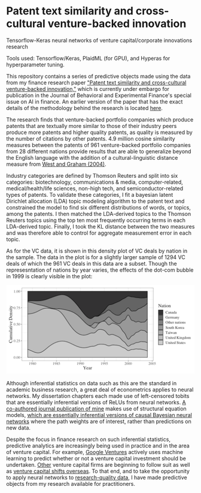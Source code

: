 # Patent text similarity and cross-cultural venture-backed innovation

Tensorflow-Keras neural networks of venture capital/corporate innovations research

Tools used: Tensorflow/Keras, PlaidML (for GPU), and Hyperas for hyperparameter tuning.

This repository contains a series of predictive objects made using the data from my finance research paper ["Patent text similarity and cross-cultural venture-backed innovation,"](https://www.sciencedirect.com/science/article/abs/pii/S2214635019302059) which is currently under embargo for publication in the Journal of Behavioral and Experimental Finance's special issue on AI in finance. An earlier version of the paper that has the exact details of the methodology behind the research is located [here](https://drive.google.com/open?id=1PGn47EohzfwG4BcG6TkbC6tD7LqjtsJ4).

The research finds that venture-backed portfolio companies which produce patents that are textually more similar to those of their industry peers produce more patents and higher quality patents, as quality is measured by the number of citations by other patents. 4.9 million cosine similarity measures between the patents of 961 venture-backed portfolio companies from 28 different nations provide results that are able to generalize beyond the English language with the addition of a cultural-linguistic distance measure from [West and Graham (2004)](https://scholar.google.com/scholar?hl=en&as_sdt=0%2C9&q=west+and+graham+2004+linguistic+distance&btnG=).

Industry categories are defined by Thomson Reuters and split into six categories: biotechnology, communications & media, computer-related, medical/health/life sciences, non-high tech, and semiconductor-related types of patents. To validate these categories, I fit a bayesian latent Dirichlet allocation (LDA) topic modeling algorithm to the patent text and constrained the model to find six different distributions of words, or topics, among the patents. I then matched the LDA-derived topics to the Thomson Reuters topics using the top ten most frequently occurring terms in each LDA-derived topic. Finally, I took the KL distance between the two measures and was therefore able to control for aggregate measurement error in each topic.

As for the VC data, it is shown in this density plot of VC deals by nation in the sample. The data in the plot is for a slightly larger sample of 1294 VC deals of which the 961 VC deals in this data are a subset. Though the represesntation of nations by year varies, the effects of the dot-com bubble in 1999 is clearly visible in the plot:

![Density_of_VC_deals_by_year.png](Density_of_VC_deals_by_year.png)

Although inferential statistics on data such as this are the standard in academic business research, a great deal of econometrics applies to neural networks. My dissertation chapters each made use of left-censored tobits that are essentially inferential versions of ReLUs from neural networks. [A co-authored journal publication of mine](https://drive.google.com/file/d/1YSCRUzk6HGscBfy7aj-S1EEhfUfNJ0IQ/view?usp=sharing) makes use of structural equation models, [which are essentially inferential versions of causal Bayesian neural networks](http://causality.cs.ucla.edu/blog/index.php/2012/12/07/on-structural-equations-versus-causal-bayes-networks/) where the path weights are of interest, rather than predictions on new data.

Despite the focus in finance research on such inferential statistics, predictive analytics are increasingly being used in practice and in the area of venture capital. For example, [Google Ventures](https://www.axios.com/scoop-inside-google-venure-capital-machine-ce7782f2-a9b4-4556-8feb-0914e77ac021.html) actively uses machine learning to predict whether or not a venture capital investment should be undertaken. [Other](https://www.wsj.com/articles/signalfire-raises-330-million-for-data-centric-venture-capital-1494415804) venture capital firms are beginning to follow suit as well as [venture capital shifts overseas](https://venturebeat.com/2018/10/05/u-s-share-of-global-venture-capital-fell-more-than-20-in-5-years/amp/). To that end, and to take the opportunity to apply neural networks to [research-quality data](https://simplystatistics.org/2019/05/29/research-quality-data-and-research-quality-databases/), I have made predictive objects from my research available for practitioners.
